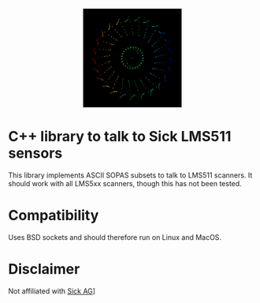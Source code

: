 <p align="center">
<img src="gfx/image.png" alt="accidental art" width="200"/>
<p>

# C++ library to talk to Sick LMS511 sensors

This library implements ASCII SOPAS subsets to talk to LMS511 scanners. It should work
with all LMS5xx scanners, though this has not been tested.

# Compatibility

Uses BSD sockets and should therefore run on Linux and MacOS.

# Disclaimer

Not affiliated with [Sick AG](https://www.sick.com/de/en/)]

